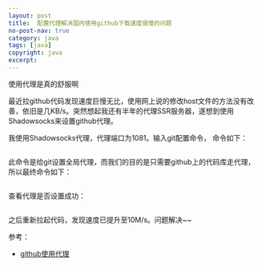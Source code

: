```yaml
---
layout: post
title:  配置代理解决国内使用github下载速度很慢的问题
no-post-nav: true
category: java
tags: [java]
copyright: java
excerpt: 
---
```


使用代理是真的舒服啊

最近拉github代码发现速度巨慢无比，使用网上说的修改host文件的方法没有改善，依旧是几KB/s。突然想起我还有半年的代理SSR服务器，遂想到使用Shadowsocks来设置github代理。

我使用Shadowsocks代理，代理端口为1081。输入git配置命令，
命令如下：

``` git config --global http.proxy socks5://127.0.0.1:1081
```


此命令是给git设置全局代理，而我们的目的是只需要github上的代码库走代理，所以最终命令如下：

``` git config --global http.https://github.com.proxy socks5://127.0.0.1:1081
```


查看代理是否设置成功： 
``` git config -l
```


之后重新拉起代码，发现速度已提升至10M/s。问题解决~~

参考：

- [github使用代理](https://www.1cyril.com/githubshi-yong-dai-li/)